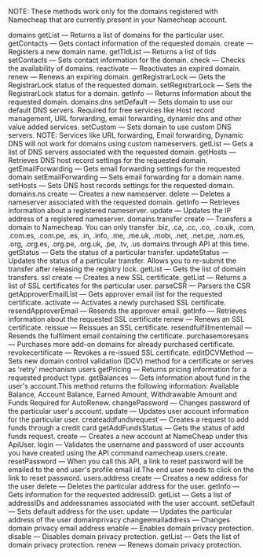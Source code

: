 
NOTE: These methods work only for the domains registered with Namecheap that are currently present in your Namecheap account.

domains
getList — Returns a list of domains for the particular user.
getContacts — Gets contact information of the requested domain.
create — Registers a new domain name.
getTldList — Returns a list of tlds
setContacts — Sets contact information for the domain.
check — Checks the availability of domains.
reactivate — Reactivates an expired domain.
renew — Renews an expiring domain.
getRegistrarLock — Gets the RegistrarLock status of the requested domain.
setRegistrarLock — Sets the RegistrarLock status for a domain.
getInfo — Returns information about the requested domain.
domains.dns
setDefault — Sets domain to use our default DNS servers. Required for free services like Host record management, URL forwarding, email forwarding, dynamic dns and other value added services.
setCustom — Sets domain to use custom DNS servers. NOTE: Services like URL forwarding, Email forwarding, Dynamic DNS will not work for domains using custom nameservers.
getList — Gets a list of DNS servers associated with the requested domain.
getHosts — Retrieves DNS host record settings for the requested domain.
getEmailForwarding — Gets email forwarding settings for the requested domain
setEmailForwarding — Sets email forwarding for a domain name.
setHosts — Sets DNS host records settings for the requested domain.
domains.ns
create — Creates a new nameserver.
delete — Deletes a nameserver associated with the requested domain.
getInfo — Retrieves information about a registered nameserver.
update — Updates the IP address of a registered nameserver.
domains.transfer
create — Transfers a domain to Namecheap. You can only transfer .biz, .ca, .cc, .co, .co.uk, .com, .com.es, .com.pe, .es, .in, .info, .me, .me.uk, .mobi, .net, .net.pe, .nom.es, .org, .org.es, .org.pe, .org.uk, .pe, .tv, .us domains through API at this time.
getStatus — Gets the status of a particular transfer.
updateStatus — Updates the status of a particular transfer. Allows you to re-submit the transfer after releasing the registry lock.
getList — Gets the list of domain transfers.
ssl
create — Creates a new SSL certificate.
getList — Returns a list of SSL certificates for the particular user.
parseCSR — Parsers the CSR
getApproverEmailList — Gets approver email list for the requested certificate.
activate — Activates a newly purchased SSL certificate.
resendApproverEmail — Resends the approver email.
getInfo — Retrieves information about the requested SSL certificate
renew — Renews an SSL certificate.
reissue — Reissues an SSL certificate.
resendfulfillmentemail — Resends the fulfilment email containing the certificate.
purchasemoresans — Purchases more add-on domains for already purchased certificate.
revokecertificate — Revokes a re-issued SSL certificate.
editDCVMethod — Sets new domain control validation (DCV) method for a certificate or serves as 'retry' mechanism
users
getPricing — Returns pricing information for a requested product type.
getBalances — Gets information about fund in the user's account.This method returns the following information: Available Balance, Account Balance, Earned Amount, Withdrawable Amount and Funds Required for AutoRenew.
changePassword — Changes password of the particular user's account.
update — Updates user account information for the particular user.
createaddfundsrequest — Creates a request to add funds through a credit card
getAddFundsStatus — Gets the status of add funds request.
create — Creates a new account at NameCheap under this ApiUser.
login — Validates the username and password of user accounts you have created using the API command namecheap.users.create.
resetPassword — When you call this API, a link to reset password will be emailed to the end user's profile email id.The end user needs to click on the link to reset password.
users.address
create — Creates a new address for the user
delete — Deletes the particular address for the user.
getInfo — Gets information for the requested addressID.
getList — Gets a list of addressIDs and addressnames associated with the user account.
setDefault — Sets default address for the user.
update — Updates the particular address of the user
domainprivacy
changeemailaddress — Changes domain privacy email address
enable — Enables domain privacy protection.
disable — Disables domain privacy protection.
getList — Gets the list of domain privacy protection.
renew — Renews domain privacy protection.